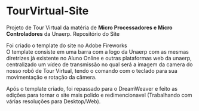# TourVirtual-Site
Projeto de Tour Virtual da matéria de <b>Micro Processadores e Micro Controladores</b> da Unaerp. 
Repositório do Site

Foi criado o template do site no Adobe Fireworks
<br>O template consiste em uma barra com a logo da Unaerp com as mesmas diretrizes já existente no Aluno Online e outras plataformas web da unaerp, centralizado um vídeo de transmissão no qual será a imagem da camera do nosso robô de Tour Virtual, tendo o comando com o teclado para sua movimentação e rotação da câmera.

Após o template criado, foi repassado para o DreamWeaver e feito as edições para tornar o site mais polido e redimencionavel (Trabalhando com várias resoluções para Desktop/Web).
